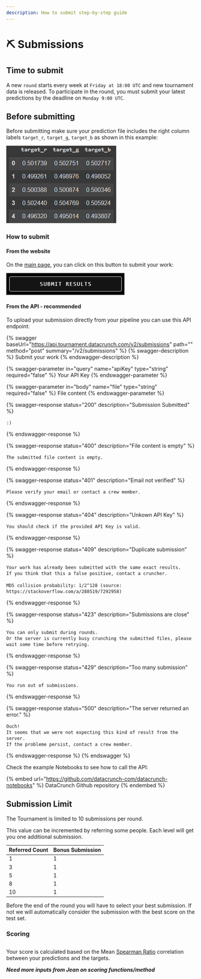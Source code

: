 ```yaml
---
description: How to submit step-by-step guide
---
```


# ⛏ Submissions

## Time to submit

A new `round` starts every week at `Friday at 18:00 UTC` and new tournament data is released. To participate in the round, you must submit your latest predictions by the deadline on `Monday 9:00 UTC`.

## Before submitting

Before submitting make sure your prediction file includes the right column labels `target_r`_,_ `target_g`, `target_b` as shown in this example:

![Example of prediction file](<../.gitbook/assets/image (29).png>)

### How to submit

#### From the website

On the [main page](http://tournament.datacrunch.com), you can click on this button to submit your work:

![](<../.gitbook/assets/image (1).png>)

#### From the API - recommended

To upload your submission directly from your pipeline you can use this API endpoint:

{% swagger baseUrl="https://api.tournament.datacrunch.com/v2/submissions" path="" method="post" summary="/v2/submissions" %}
{% swagger-description %}
Submit your work
{% endswagger-description %}

{% swagger-parameter in="query" name="apiKey" type="string" required="false" %}
Your API Key
{% endswagger-parameter %}

{% swagger-parameter in="body" name="file" type="string" required="false" %}
File content
{% endswagger-parameter %}

{% swagger-response status="200" description="Submission Submitted" %}
```
:)
```
{% endswagger-response %}

{% swagger-response status="400" description="File content is empty" %}
```
The submitted file content is empty.
```
{% endswagger-response %}

{% swagger-response status="401" description="Email not verified" %}
```
Please verify your email or contact a crew member.
```
{% endswagger-response %}

{% swagger-response status="404" description="Unkown API Key" %}
```
You should check if the provided API Key is valid.
```
{% endswagger-response %}

{% swagger-response status="409" description="Duplicate submission" %}
```
Your work has already been submitted with the same exact results.
If you think that this a false positive, contact a cruncher.

MD5 collision probability: 1/2^128 (source: https://stackoverflow.com/a/288519/7292958)
```
{% endswagger-response %}

{% swagger-response status="423" description="Submissions are close" %}
```
You can only submit during rounds.
Or the server is currently busy crunching the submitted files, please wait some time before retrying.
```
{% endswagger-response %}

{% swagger-response status="429" description="Too many submission" %}
```
You run out of submissions.
```
{% endswagger-response %}

{% swagger-response status="500" description="The server returned an error." %}
```
Ouch!
It seems that we were not expecting this kind of result from the server.
If the probleme persist, contact a crew member.
```
{% endswagger-response %}
{% endswagger %}

Check the example Notebooks to see how to call the API:

{% embed url="https://github.com/datacrunch-com/datacrunch-notebooks" %}
DataCrunch Github repository
{% endembed %}

## Submission Limit

The Tournament is limited to 10 submissions per round.

This value can be incremented by referring some people. Each level will get you one additional submission.

| Referred Count | Bonus Submission |
| -------------- | ---------------- |
| 1              | 1                |
| 3              | 1                |
| 5              | 1                |
| 8              | 1                |
| 10             | 1                |

Before the end of the round you will have to select your best submission. If not we will automatically consider the submission with the best score on the test set.

### Scoring

##

Your score is calculated based on the Mean [Spearman Ratio](https://docs.scipy.org/doc/scipy/reference/generated/scipy.stats.spearmanr.html) correlation between your predictions and the targets.



_**Need more inputs from Jean on scoring functions/method**_
